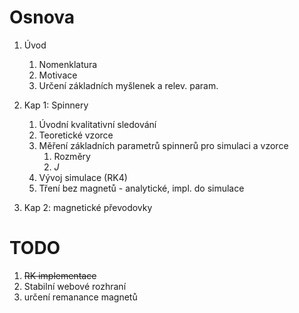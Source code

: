 # Osnova

1. Úvod
    1. Nomenklatura
    2. Motivace
    3. Určení základních myšlenek a relev. param.

2. Kap 1: Spinnery
    1. Úvodní kvalitativní sledování
    2. Teoretické vzorce
    3. Měření základních parametrů spinnerů pro simulaci a vzorce
        1. Rozměry
        2. $J$
    4. Vývoj simulace (RK4)
    5. Tření bez magnetů - analytické, impl. do simulace

3. Kap 2: magnetické převodovky

# TODO
1. ~~RK implementace~~
2. Stabilní webové rozhraní
3. určení remanance magnetů 

